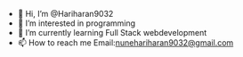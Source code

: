 - 👋 Hi, I’m @Hariharan9032
- 👀 I’m interested in programming  
- 🌱 I’m currently learning Full Stack webdevelopment 
- 📫 How to reach me Email:nunehariharan9032@gmail.com

<!---
Hariharan9032/Hariharan9032 is a ✨ special ✨ repository because its `README.md` (this file) appears on your GitHub profile.
You can click the Preview link to take a look at your changes.
--->
